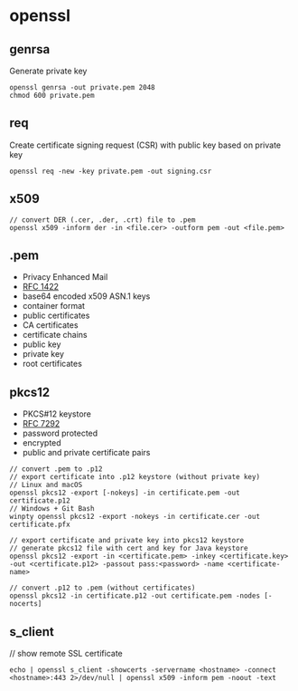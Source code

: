 # openssl

## genrsa

Generate private key
```
openssl genrsa -out private.pem 2048
chmod 600 private.pem
```

## req

Create certificate signing request (CSR) with public key based on private key
```
openssl req -new -key private.pem -out signing.csr
```

## x509

```
// convert DER (.cer, .der, .crt) file to .pem
openssl x509 -inform der -in <file.cer> -outform pem -out <file.pem>
```

## .pem

- Privacy Enhanced Mail
- [RFC 1422](https://www.rfc-editor.org/rfc/rfc1422)
- base64 encoded x509 ASN.1 keys
- container format
- public certificates
- CA certificates
- certificate chains
- public key
- private key
- root certificates

## pkcs12

- PKCS#12 keystore
- [RFC 7292](https://www.rfc-editor.org/rfc/rfc7292)
- password protected
- encrypted
- public and private certificate pairs

```
// convert .pem to .p12
// export certificate into .p12 keystore (without private key)
// Linux and macOS
openssl pkcs12 -export [-nokeys] -in certificate.pem -out certificate.p12
// Windows + Git Bash
winpty openssl pkcs12 -export -nokeys -in certificate.cer -out certificate.pfx

// export certificate and private key into pkcs12 keystore
// generate pkcs12 file with cert and key for Java keystore
openssl pkcs12 -export -in <certificate.pem> -inkey <certificate.key> -out <certificate.p12> -passout pass:<password> -name <certificate-name>

// convert .p12 to .pem (without certificates)
openssl pkcs12 -in certificate.p12 -out certificate.pem -nodes [-nocerts]
```

## s_client

// show remote SSL certificate
```
echo | openssl s_client -showcerts -servername <hostname> -connect <hostname>:443 2>/dev/null | openssl x509 -inform pem -noout -text
```
